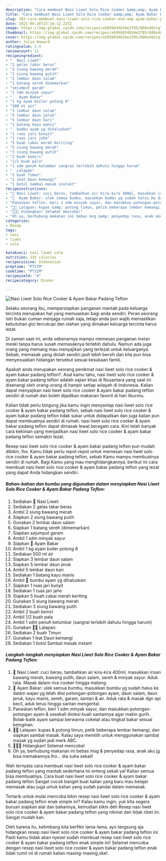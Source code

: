 ```yaml
---
description: "Cara membuat Nasi Liwet Solo Rice Cooker &amp;amp; Ayam Bakar Padang Teflon yang sedap Untuk Jualan"
title: "Cara membuat Nasi Liwet Solo Rice Cooker &amp;amp; Ayam Bakar Padang Teflon yang sedap Untuk Jualan"
slug: 302-cara-membuat-nasi-liwet-solo-rice-cooker-and-amp-ayam-bakar-padang-teflon-yang-sedap-untuk-jualan
date: 2021-04-26T23:16:12.225Z
image: https://img-global.cpcdn.com/recipes/eb95b034b54e2f05/680x482cq70/nasi-liwet-solo-rice-cooker-ayam-bakar-padang-teflon-foto-resep-utama.jpg
thumbnail: https://img-global.cpcdn.com/recipes/eb95b034b54e2f05/680x482cq70/nasi-liwet-solo-rice-cooker-ayam-bakar-padang-teflon-foto-resep-utama.jpg
cover: https://img-global.cpcdn.com/recipes/eb95b034b54e2f05/680x482cq70/nasi-liwet-solo-rice-cooker-ayam-bakar-padang-teflon-foto-resep-utama.jpg
author: Julia Howard
ratingvalue: 3.4
reviewcount: 11
recipeingredient:
- "  Nasi Liwet"
- "2 gelas takar beras"
- "2 siung bawang merah"
- "2 siung bawang putih"
- "2 lembar daun salam"
- "1 batang sereh dimemarkan"
- "sejumput garam"
- "1 sdm minyak sayur"
- "   Ayam Bakar"
- "1 kg ayam boiler potong 8"
- "500 ml air"
- "3 lembar daun salam"
- "5 lembar daun jeruk"
- "5 lembar daun kari"
- "1 batang kayu manis"
- "  bumbu ayam yg dihaluskan"
- "1 ruas jari kunyit"
- "1 ruas jari jahe"
- "5 buah cabai merah keriting"
- "5 siung bawang merah"
- "3 siung bawang putih"
- "2 buah kemiri"
- "1/2 buah pala"
- "1 sdm penuh ketumbar sangrai terlebih dahulu hingga harum"
- "  Lalapan"
- "2 buah Timun"
- "1 ikat Daun kemangi"
- "1 botol Sambal masak instant"
recipeinstructions:
- "🍚 Nasi Liwet: cuci beras, tambahkan air kira-kira 400ml, masukkan irisan bawang merah, bawang putih, daun salam, sereh &amp; minyak sayur. Aduk rata. Masak dalam rice cooker hingga matang."
- "🍗  Ayam Bakar: ulek semua bumbu, masukkan bumbu yg sudah halus ke dalam wajan yg telah diisi potongan-potongan ayam, daun salam, daun jeruk, kayu manis, sereh, garam, santan &amp; air. Aduk rata &amp; masak dgn api kecil, aduk terus  hingga santan mengental."
- "Panaskan teflon, beri 1 sdm minyak sayur, dan masukkan potongan-potongan ayam &amp; sesekali diolesi kuah santannya agar makin gurih. Bolak-balik ayam sampai berwarna cokelat atau tingkat bakar sesuai keinginan."
- "🌿🍂 Lalapan: kupas &amp; potong timun, petik beberapa lembar kemangi, dan siapkan sambal masak. Kalau saya memilih untuk menggunakan sambal masak yg sudah jadi merk ABC."
- "🍚🍗🌿 Hidangkan! Selamat mencoba!"
- "Oh ya, berhubung makanan ini bebas msg &amp; penyedap rasa, anak aku jg bisa memakannya lho... dia suka sekali!"
categories:
- Resep
tags:
- nasi
- liwet
- solo

katakunci: nasi liwet solo 
nutrition: 235 calories
recipecuisine: Indonesian
preptime: "PT27M"
cooktime: "PT31M"
recipeyield: "4"
recipecategory: Dinner

---
```



![Nasi Liwet Solo Rice Cooker &amp; Ayam Bakar Padang Teflon](https://img-global.cpcdn.com/recipes/eb95b034b54e2f05/680x482cq70/nasi-liwet-solo-rice-cooker-ayam-bakar-padang-teflon-foto-resep-utama.jpg)

Selaku seorang ibu, mempersiapkan panganan mantab pada keluarga tercinta merupakan hal yang memuaskan bagi anda sendiri. Peran seorang istri bukan cuman menjaga rumah saja, tetapi anda pun wajib memastikan kebutuhan gizi tercukupi dan olahan yang dimakan keluarga tercinta harus lezat.

Di zaman  saat ini, anda sebenarnya mampu memesan panganan instan meski tanpa harus susah memasaknya terlebih dahulu. Namun ada juga orang yang memang mau menyajikan yang terlezat untuk keluarganya. Sebab, memasak yang diolah sendiri jauh lebih bersih dan kita pun bisa menyesuaikan hidangan tersebut sesuai kesukaan famili. 



Apakah anda merupakan seorang penikmat nasi liwet solo rice cooker &amp; ayam bakar padang teflon?. Asal kamu tahu, nasi liwet solo rice cooker &amp; ayam bakar padang teflon adalah sajian khas di Nusantara yang saat ini disenangi oleh orang-orang di hampir setiap wilayah di Indonesia. Kalian dapat menyajikan nasi liwet solo rice cooker &amp; ayam bakar padang teflon sendiri di rumah dan boleh dijadikan makanan favorit di hari liburmu.

Kalian tidak perlu bingung jika kamu ingin menyantap nasi liwet solo rice cooker &amp; ayam bakar padang teflon, sebab nasi liwet solo rice cooker &amp; ayam bakar padang teflon tidak sukar untuk didapatkan dan juga kalian pun dapat membuatnya sendiri di rumah. nasi liwet solo rice cooker &amp; ayam bakar padang teflon dapat dimasak lewat beragam cara. Kini telah banyak cara kekinian yang menjadikan nasi liwet solo rice cooker &amp; ayam bakar padang teflon semakin lezat.

Resep nasi liwet solo rice cooker &amp; ayam bakar padang teflon pun mudah dibikin, lho. Kamu tidak perlu repot-repot untuk memesan nasi liwet solo rice cooker &amp; ayam bakar padang teflon, sebab Kamu mampu membuatnya sendiri di rumah. Bagi Kamu yang mau menghidangkannya, berikut ini cara membuat nasi liwet solo rice cooker &amp; ayam bakar padang teflon yang lezat yang dapat Anda hidangkan sendiri.

<!--inarticleads1-->

##### Bahan-bahan dan bumbu yang digunakan dalam menyiapkan Nasi Liwet Solo Rice Cooker &amp; Ayam Bakar Padang Teflon:

1. Sediakan  🍚 Nasi Liwet:
1. Sediakan 2 gelas takar beras
1. Ambil 2 siung bawang merah
1. Siapkan 2 siung bawang putih
1. Gunakan 2 lembar daun salam
1. Siapkan 1 batang sereh (dimemarkan)
1. Siapkan sejumput garam
1. Ambil 1 sdm minyak sayur
1. Siapkan  🍗  Ayam Bakar
1. Ambil 1 kg ayam boiler potong 8
1. Sediakan 500 ml air
1. Siapkan 3 lembar daun salam
1. Siapkan 5 lembar daun jeruk
1. Ambil 5 lembar daun kari
1. Sediakan 1 batang kayu manis
1. Ambil  🍲 bumbu ayam yg dihaluskan:
1. Siapkan 1 ruas jari kunyit
1. Sediakan 1 ruas jari jahe
1. Siapkan 5 buah cabai merah keriting
1. Gunakan 5 siung bawang merah
1. Sediakan 3 siung bawang putih
1. Ambil 2 buah kemiri
1. Ambil 1/2 buah pala
1. Ambil 1 sdm penuh ketumbar (sangrai terlebih dahulu hingga harum)
1. Gunakan  🌿🍂 Lalapan:
1. Sediakan 2 buah Timun
1. Gunakan 1 ikat Daun kemangi
1. Sediakan 1 botol Sambal masak instant




<!--inarticleads2-->

##### Langkah-langkah menyiapkan Nasi Liwet Solo Rice Cooker &amp; Ayam Bakar Padang Teflon:

1. 🍚 Nasi Liwet: cuci beras, tambahkan air kira-kira 400ml, masukkan irisan bawang merah, bawang putih, daun salam, sereh &amp; minyak sayur. Aduk rata. Masak dalam rice cooker hingga matang.
1. 🍗  Ayam Bakar: ulek semua bumbu, masukkan bumbu yg sudah halus ke dalam wajan yg telah diisi potongan-potongan ayam, daun salam, daun jeruk, kayu manis, sereh, garam, santan &amp; air. Aduk rata &amp; masak dgn api kecil, aduk terus  hingga santan mengental.
1. Panaskan teflon, beri 1 sdm minyak sayur, dan masukkan potongan-potongan ayam &amp; sesekali diolesi kuah santannya agar makin gurih. Bolak-balik ayam sampai berwarna cokelat atau tingkat bakar sesuai keinginan.
1. 🌿🍂 Lalapan: kupas &amp; potong timun, petik beberapa lembar kemangi, dan siapkan sambal masak. Kalau saya memilih untuk menggunakan sambal masak yg sudah jadi merk ABC.
1. 🍚🍗🌿 Hidangkan! Selamat mencoba!
1. Oh ya, berhubung makanan ini bebas msg &amp; penyedap rasa, anak aku jg bisa memakannya lho... dia suka sekali!




Wah ternyata cara membuat nasi liwet solo rice cooker &amp; ayam bakar padang teflon yang mantab sederhana ini enteng sekali ya! Kalian semua bisa membuatnya. Cara buat nasi liwet solo rice cooker &amp; ayam bakar padang teflon Sangat cocok banget buat kalian yang baru mau belajar memasak atau juga untuk kalian yang sudah pandai dalam memasak.

Tertarik untuk mulai mencoba bikin resep nasi liwet solo rice cooker &amp; ayam bakar padang teflon enak simple ini? Kalau kamu ingin, yuk kita segera buruan siapkan alat dan bahannya, kemudian bikin deh Resep nasi liwet solo rice cooker &amp; ayam bakar padang teflon yang nikmat dan tidak ribet ini. Sangat mudah kan. 

Oleh karena itu, ketimbang kita berfikir lama-lama, ayo langsung aja hidangkan resep nasi liwet solo rice cooker &amp; ayam bakar padang teflon ini. Pasti kamu tiidak akan nyesel sudah membuat resep nasi liwet solo rice cooker &amp; ayam bakar padang teflon enak simple ini! Selamat mencoba dengan resep nasi liwet solo rice cooker &amp; ayam bakar padang teflon enak tidak rumit ini di rumah kalian masing-masing,oke!.

